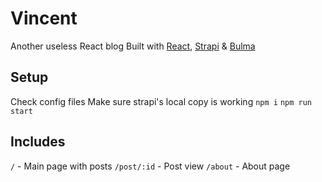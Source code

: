 # Vincent
Another useless React blog
Built with [React](https://github.com/facebook/react), [Strapi](https://github.com/strapi/strapi/) & [Bulma](https://github.com/jgthms/bulma)

## Setup
Check config files
Make sure strapi's local copy is working
`npm i`
`npm run start`

## Includes
`/` - Main page with posts
`/post/:id` - Post view
`/about` - About page
